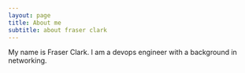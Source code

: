 ```yaml
---
layout: page
title: About me
subtitle: about fraser clark
---
```


My name is Fraser Clark. I am a devops engineer with a background in networking.
